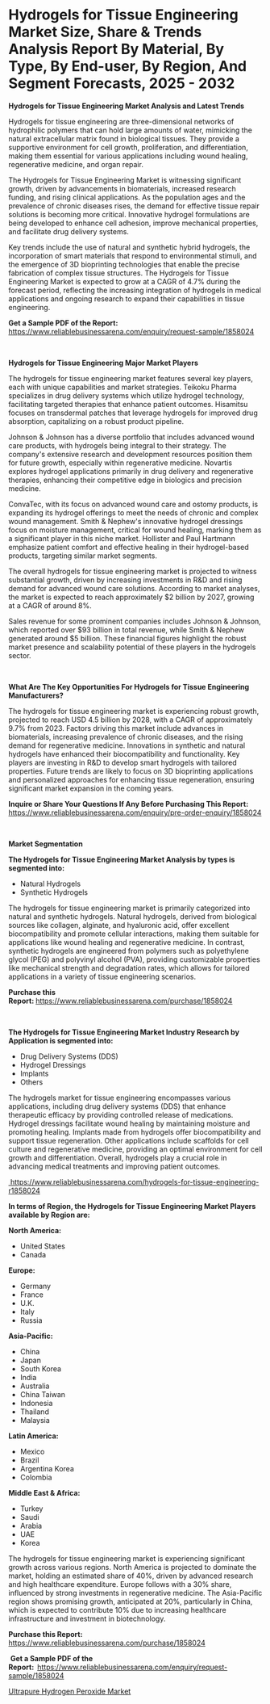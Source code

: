 <p><h1>Hydrogels for Tissue Engineering Market Size, Share & Trends Analysis Report By Material, By Type, By End-user, By Region, And Segment Forecasts, 2025 - 2032</h1></p><p><strong>Hydrogels for Tissue Engineering Market Analysis and Latest Trends</strong></p>
<p><p>Hydrogels for tissue engineering are three-dimensional networks of hydrophilic polymers that can hold large amounts of water, mimicking the natural extracellular matrix found in biological tissues. They provide a supportive environment for cell growth, proliferation, and differentiation, making them essential for various applications including wound healing, regenerative medicine, and organ repair.</p><p>The Hydrogels for Tissue Engineering Market is witnessing significant growth, driven by advancements in biomaterials, increased research funding, and rising clinical applications. As the population ages and the prevalence of chronic diseases rises, the demand for effective tissue repair solutions is becoming more critical. Innovative hydrogel formulations are being developed to enhance cell adhesion, improve mechanical properties, and facilitate drug delivery systems.</p><p>Key trends include the use of natural and synthetic hybrid hydrogels, the incorporation of smart materials that respond to environmental stimuli, and the emergence of 3D bioprinting technologies that enable the precise fabrication of complex tissue structures. The Hydrogels for Tissue Engineering Market is expected to grow at a CAGR of 4.7% during the forecast period, reflecting the increasing integration of hydrogels in medical applications and ongoing research to expand their capabilities in tissue engineering.</p></p>
<p><strong>Get a Sample PDF of the Report:&nbsp;</strong> <a href="https://www.reliablebusinessarena.com/enquiry/request-sample/1858024?utm_campaign=2488&utm_medium=2&utm_source=Github&utm_content=ia&utm_term=02042025&utm_id=hydrogels-for-tissue-engineering">https://www.reliablebusinessarena.com/enquiry/request-sample/1858024</a></p>
<p>&nbsp;</p>
<p><strong>Hydrogels for Tissue Engineering Major Market Players</strong></p>
<p><p>The hydrogels for tissue engineering market features several key players, each with unique capabilities and market strategies. Teikoku Pharma specializes in drug delivery systems which utilize hydrogel technology, facilitating targeted therapies that enhance patient outcomes. Hisamitsu focuses on transdermal patches that leverage hydrogels for improved drug absorption, capitalizing on a robust product pipeline. </p><p>Johnson & Johnson has a diverse portfolio that includes advanced wound care products, with hydrogels being integral to their strategy. The company's extensive research and development resources position them for future growth, especially within regenerative medicine. Novartis explores hydrogel applications primarily in drug delivery and regenerative therapies, enhancing their competitive edge in biologics and precision medicine.</p><p>ConvaTec, with its focus on advanced wound care and ostomy products, is expanding its hydrogel offerings to meet the needs of chronic and complex wound management. Smith & Nephew's innovative hydrogel dressings focus on moisture management, critical for wound healing, marking them as a significant player in this niche market. Hollister and Paul Hartmann emphasize patient comfort and effective healing in their hydrogel-based products, targeting similar market segments.</p><p>The overall hydrogels for tissue engineering market is projected to witness substantial growth, driven by increasing investments in R&D and rising demand for advanced wound care solutions. According to market analyses, the market is expected to reach approximately $2 billion by 2027, growing at a CAGR of around 8%. </p><p>Sales revenue for some prominent companies includes Johnson & Johnson, which reported over $93 billion in total revenue, while Smith & Nephew generated around $5 billion. These financial figures highlight the robust market presence and scalability potential of these players in the hydrogels sector.</p></p>
<p>&nbsp;</p>
<p><strong>What Are The Key Opportunities For Hydrogels for Tissue Engineering Manufacturers?</strong></p>
<p><p>The hydrogels for tissue engineering market is experiencing robust growth, projected to reach USD 4.5 billion by 2028, with a CAGR of approximately 9.7% from 2023. Factors driving this market include advances in biomaterials, increasing prevalence of chronic diseases, and the rising demand for regenerative medicine. Innovations in synthetic and natural hydrogels have enhanced their biocompatibility and functionality. Key players are investing in R&D to develop smart hydrogels with tailored properties. Future trends are likely to focus on 3D bioprinting applications and personalized approaches for enhancing tissue regeneration, ensuring significant market expansion in the coming years.</p></p>
<p><strong>Inquire or Share Your Questions If Any Before Purchasing This Report:</strong> <a href="https://www.reliablebusinessarena.com/enquiry/pre-order-enquiry/1858024?utm_campaign=2488&utm_medium=2&utm_source=Github&utm_content=ia&utm_term=02042025&utm_id=hydrogels-for-tissue-engineering">https://www.reliablebusinessarena.com/enquiry/pre-order-enquiry/1858024</a></p>
<p>&nbsp;</p>
<p><strong>Market Segmentation</strong></p>
<p><strong>The Hydrogels for Tissue Engineering Market Analysis by types is segmented into:</strong></p>
<p><ul><li>Natural Hydrogels</li><li>Synthetic Hydrogels</li></ul></p>
<p><p>The hydrogels for tissue engineering market is primarily categorized into natural and synthetic hydrogels. Natural hydrogels, derived from biological sources like collagen, alginate, and hyaluronic acid, offer excellent biocompatibility and promote cellular interactions, making them suitable for applications like wound healing and regenerative medicine. In contrast, synthetic hydrogels are engineered from polymers such as polyethylene glycol (PEG) and polyvinyl alcohol (PVA), providing customizable properties like mechanical strength and degradation rates, which allows for tailored applications in a variety of tissue engineering scenarios.</p></p>
<p><strong>Purchase this Report:&nbsp;</strong><a href="https://www.reliablebusinessarena.com/purchase/1858024?utm_campaign=2488&utm_medium=2&utm_source=Github&utm_content=ia&utm_term=02042025&utm_id=hydrogels-for-tissue-engineering">https://www.reliablebusinessarena.com/purchase/1858024</a></p>
<p>&nbsp;</p>
<p><strong>The Hydrogels for Tissue Engineering Market Industry Research by Application is segmented into:</strong></p>
<p><ul><li>Drug Delivery Systems (DDS)</li><li>Hydrogel Dressings</li><li>Implants</li><li>Others</li></ul></p>
<p><p>The hydrogels market for tissue engineering encompasses various applications, including drug delivery systems (DDS) that enhance therapeutic efficacy by providing controlled release of medications. Hydrogel dressings facilitate wound healing by maintaining moisture and promoting healing. Implants made from hydrogels offer biocompatibility and support tissue regeneration. Other applications include scaffolds for cell culture and regenerative medicine, providing an optimal environment for cell growth and differentiation. Overall, hydrogels play a crucial role in advancing medical treatments and improving patient outcomes.</p></p>
<p><a href="https://www.reliablebusinessarena.com/hydrogels-for-tissue-engineering-r1858024?utm_campaign=2488&utm_medium=2&utm_source=Github&utm_content=ia&utm_term=02042025&utm_id=hydrogels-for-tissue-engineering">&nbsp;https://www.reliablebusinessarena.com/hydrogels-for-tissue-engineering-r1858024</a></p>
<p><strong>In terms of Region, the Hydrogels for Tissue Engineering Market Players available by Region are:</strong></p>
<p>
    <p> <strong> North America: </strong>
        <ul>
            <li>United States</li>
            <li>Canada</li>
        </ul>
        </p> 
    <p> <strong> Europe: </strong>
        <ul>
            <li>Germany</li>
            <li>France</li>
            <li>U.K.</li>
            <li>Italy</li>
            <li>Russia</li>
        </ul>
        </p> 
    <p> <strong> Asia-Pacific: </strong>
        <ul>
            <li>China</li>
            <li>Japan</li>
            <li>South Korea</li>
            <li>India</li>
            <li>Australia</li>
            <li>China Taiwan</li>
            <li>Indonesia</li>
            <li>Thailand</li>
            <li>Malaysia</li>
        </ul>
        </p> 
    <p> <strong> Latin America: </strong>
        <ul>
            <li>Mexico</li>
            <li>Brazil</li>
            <li>Argentina Korea</li>
            <li>Colombia</li>
        </ul>
        </p> 
    <p> <strong> Middle East & Africa: </strong>
        <ul>
            <li>Turkey</li>
            <li>Saudi</li>
            <li>Arabia</li>
            <li>UAE</li>
            <li>Korea</li>
        </ul>
    </p>
    </p>
<p><p>The hydrogels for tissue engineering market is experiencing significant growth across various regions. North America is projected to dominate the market, holding an estimated share of 40%, driven by advanced research and high healthcare expenditure. Europe follows with a 30% share, influenced by strong investments in regenerative medicine. The Asia-Pacific region shows promising growth, anticipated at 20%, particularly in China, which is expected to contribute 10% due to increasing healthcare infrastructure and investment in biotechnology.</p></p>
<p><strong>Purchase this Report: </strong><a href="https://www.reliablebusinessarena.com/purchase/1858024?utm_campaign=2488&utm_medium=2&utm_source=Github&utm_content=ia&utm_term=02042025&utm_id=hydrogels-for-tissue-engineering">https://www.reliablebusinessarena.com/purchase/1858024</a></p>
<p>&nbsp;<strong>Get a Sample PDF of the Report:&nbsp;&nbsp;</strong><a href="https://www.reliablebusinessarena.com/enquiry/request-sample/1858024?utm_campaign=2488&utm_medium=2&utm_source=Github&utm_content=ia&utm_term=02042025&utm_id=hydrogels-for-tissue-engineering">https://www.reliablebusinessarena.com/enquiry/request-sample/1858024</a></p>
<p><strong></strong></p>
<p><p><a href="https://github.com/FahadAhmed223/Market-Research-Report-List-2/blob/main/ultrapure-hydrogen-peroxide-market.md?utm_campaign=2488&utm_medium=2&utm_source=Github&utm_content=ia&utm_term=02042025&utm_id=hydrogels-for-tissue-engineering">Ultrapure Hydrogen Peroxide Market</a></p></p>